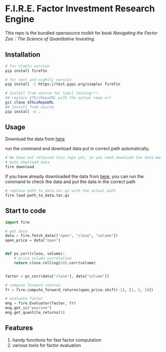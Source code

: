 # F.I.R.E. Factor Investment Research Engine

This repo is the bundled opensource toolkit for book _Navigating the Factor Zoo：The Science of Quantitative Investing_.

## Installation

```bash
# for stable version
pip install firefin

# for test and nightly version
pip install -i https://test.pypi.org/simple/ firefin

# Install from source for loacl testing!!!
## replace $ThisRepoURL with the actual repo url
git clone $ThisRepoURL 
## install from source
pip install -e .
```

## Usage

Download the data 
from [here](https://github.com/fire-institute/fire/releases/download/marketdata/AStockData.tar.gz)

run the command and download data put in correct path automatically.

```bash
# We have not released this repo yet, so you need download the data manually!!! See command below!!!
# Auto download data
fire download
```

If you have already downloaded the data from [here](https://github.com/fire-institute/fire/releases/download/marketdata/AStockData.tar.gz), you can run the command to check the data and put the data in the correct path

```bash
# replace path_to_data.tar.gz with the actual path
fire load path_to_data.tar.gz
```

## Start to code

```python
import fire

# get data
data = fire.fetch_data(["open", "close", "volume"])
open_price = data["open"]


def pv_corr(close, volume):
    # price volume correlation
    return close.rolling(20).corr(volume)


factor = pv_corr(data["close"], data["volume"])

# compute forward returns
fr = fire.compute_forward_returns(open_price.shift(-1), [1, 5, 10])

# evaluate factor
mng = fire.Evaluator(factor, fr)
mng.get_ic("pearson")
mng.get_quantile_returns(5)

```

## Features

1. handy functions for fast factor computation
2. various tools for factor evaluation


